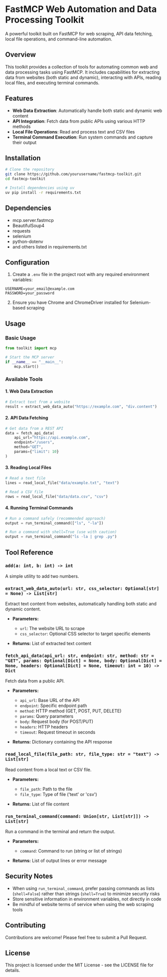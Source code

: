 # FastMCP Web Automation and Data Processing Toolkit

A powerful toolkit built on FastMCP for web scraping, API data fetching, local file operations, and command-line automation.

## Overview

This toolkit provides a collection of tools for automating common web and data processing tasks using FastMCP. It includes capabilities for extracting data from websites (both static and dynamic), interacting with APIs, reading local files, and executing terminal commands.

## Features

- **Web Data Extraction**: Automatically handle both static and dynamic web content
- **API Integration**: Fetch data from public APIs using various HTTP methods
- **Local File Operations**: Read and process text and CSV files
- **Terminal Command Execution**: Run system commands and capture their output

## Installation

```bash
# Clone the repository
git clone https://github.com/yourusername/fastmcp-toolkit.git
cd fastmcp-toolkit

# Install dependencies using uv
uv pip install -r requirements.txt
```

## Dependencies

- mcp.server.fastmcp
- BeautifulSoup4
- requests
- selenium
- python-dotenv
- and others listed in requirements.txt

## Configuration

1. Create a `.env` file in the project root with any required environment variables:

```
USERNAME=your_email@example.com
PASSWORD=your_password
```

2. Ensure you have Chrome and ChromeDriver installed for Selenium-based scraping

## Usage

### Basic Usage

```python
from toolkit import mcp

# Start the MCP server
if __name__ == "__main__":
    mcp.start()
```

### Available Tools

#### 1. Web Data Extraction

```python
# Extract text from a website
result = extract_web_data_auto("https://example.com", "div.content")
```

#### 2. API Data Fetching

```python
# Get data from a REST API
data = fetch_api_data(
    api_url="https://api.example.com",
    endpoint="/users",
    method="GET",
    params={"limit": 10}
)
```

#### 3. Reading Local Files

```python
# Read a text file
lines = read_local_file("data/example.txt", "text")

# Read a CSV file
rows = read_local_file("data/data.csv", "csv")
```

#### 4. Running Terminal Commands

```python
# Run a command safely (recommended approach)
output = run_terminal_command(["ls", "-la"])

# Run a command with shell=True (use with caution)
output = run_terminal_command("ls -la | grep .py")
```

## Tool Reference

### `add(a: int, b: int) -> int`

A simple utility to add two numbers.

### `extract_web_data_auto(url: str, css_selector: Optional[str] = None) -> List[str]`

Extract text content from websites, automatically handling both static and dynamic content.

- **Parameters:**
  - `url`: The website URL to scrape
  - `css_selector`: Optional CSS selector to target specific elements

- **Returns:** List of extracted text content

### `fetch_api_data(api_url: str, endpoint: str, method: str = "GET", params: Optional[Dict] = None, body: Optional[Dict] = None, headers: Optional[Dict] = None, timeout: int = 10) -> Dict`

Fetch data from a public API.

- **Parameters:**
  - `api_url`: Base URL of the API
  - `endpoint`: Specific endpoint path
  - `method`: HTTP method (GET, POST, PUT, DELETE)
  - `params`: Query parameters
  - `body`: Request body (for POST/PUT)
  - `headers`: HTTP headers
  - `timeout`: Request timeout in seconds

- **Returns:** Dictionary containing the API response

### `read_local_file(file_path: str, file_type: str = "text") -> List[str]`

Read content from a local text or CSV file.

- **Parameters:**
  - `file_path`: Path to the file
  - `file_type`: Type of file ('text' or 'csv')

- **Returns:** List of file content

### `run_terminal_command(command: Union[str, List[str]]) -> List[str]`

Run a command in the terminal and return the output.

- **Parameters:**
  - `command`: Command to run (string or list of strings)

- **Returns:** List of output lines or error message

## Security Notes

- When using `run_terminal_command`, prefer passing commands as lists (`shell=False`) rather than strings (`shell=True`) to minimize security risks
- Store sensitive information in environment variables, not directly in code
- Be mindful of website terms of service when using the web scraping tools

## Contributing

Contributions are welcome! Please feel free to submit a Pull Request.

## License

This project is licensed under the MIT License - see the LICENSE file for details.